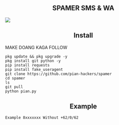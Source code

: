<h2 align="center"> SPAMER SMS & WA </h2>
<img src="https://github.com/pian-hackers/blob/984c1ebb7dcd4cd40e8a4746e91294c6656c3786/20221119-WA0067.jpg" />

<h2 align="center"> Install </h2>

MAKE DOANG KAGA FOLLOW

```
pkg update && pkg upgrade -y
pkg install git python -y
pip install requests
pip install fake_useragent
git clone https://github.com/pian-hackers/spamer
cd spamer
ls
git pull
python pian.py
```
<h2 align="center"> Example </h2>

```
Example 8xxxxxxx Without +62/0/62
```

